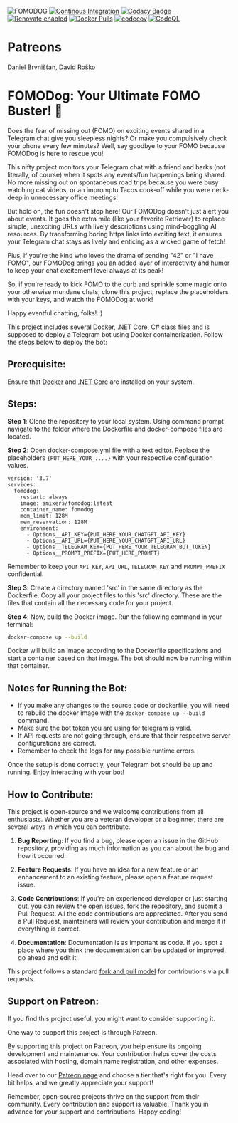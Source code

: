 ![FOMODOG](https://socialify.git.ci/BooAIPublic/FOMODOG/image?forks=1&issues=1&language=1&name=1&pulls=1&stargazers=1&theme=Light)
[![Continous Integration](https://github.com/BooAIPublic/FOMODOG/actions/workflows/docker-build-and-push.yml/badge.svg)](https://github.com/BooAIPublic/FOMODOG/actions/workflows/docker-build-and-push.yml)
[![Codacy Badge](https://app.codacy.com/project/badge/Grade/c5c679d85bf84f05bee46dad020c25b1)](https://app.codacy.com/gh/BooAIPublic/FOMODOG/dashboard?utm_source=gh&utm_medium=referral&utm_content=&utm_campaign=Badge_grade)
[![Renovate enabled](https://img.shields.io/badge/renovate-enabled-brightgreen.svg)](https://renovatebot.com/)
[![Docker Pulls](https://img.shields.io/docker/pulls/smixers/fomodog.svg)](https://hub.docker.com/r/smixers/fomodog)
[![codecov](https://codecov.io/github/BooAIPublic/FOMODOG/graph/badge.svg?token=d6PRERlhdo)](https://codecov.io/github/BooAIPublic/FOMODOG)
[![CodeQL](https://github.com/BooAIPublic/FOMODOG/actions/workflows/github-code-scanning/codeql/badge.svg?branch=master)](https://github.com/BooAIPublic/FOMODOG/actions/workflows/github-code-scanning/codeql)

# Patreons
Daniel Brvnišťan, David Roško

# FOMODog: Your Ultimate FOMO Buster! :dog:

Does the fear of missing out (FOMO) on exciting events shared in a Telegram chat give you sleepless nights? Or make you compulsively check your phone every few minutes? Well, say goodbye to your FOMO because FOMODog is here to rescue you! 

This nifty project monitors your Telegram chat with a friend and barks (not literally, of course) when it spots any events/fun happenings being shared. No more missing out on spontaneous road trips because you were busy watching cat videos, or an impromptu Tacos cook-off while you were neck-deep in unnecessary office meetings! 

But hold on, the fun doesn't stop here! Our FOMODog doesn't just alert you about events. It goes the extra mile (like your favorite Retriever) to replace simple, unexciting URLs with lively descriptions using mind-boggling AI resources. By transforming boring https links into exciting text, it ensures your Telegram chat stays as lively and enticing as a wicked game of fetch! 

Plus, if you're the kind who loves the drama of sending "42" or "I have FOMO", our FOMODog brings you an added layer of interactivity and humor to keep your chat excitement level always at its peak!

So, if you're ready to kick FOMO to the curb and sprinkle some magic onto your otherwise mundane chats, clone this project, replace the placeholders with your keys, and watch the FOMODog at work! 

Happy eventful chatting, folks! :)


This project includes several Docker, .NET Core, C# class files and is supposed to deploy a Telegram bot using Docker containerization. Follow the steps below to deploy the bot:

## Prerequisite:

Ensure that [Docker](https://www.docker.com/get-started) and [.NET Core](https://dotnet.microsoft.com/download) are installed on your system.

## Steps:

**Step 1**: Clone the repository to your local system. Using command prompt navigate to the folder where the Dockerfile and docker-compose files are located.

**Step 2**: Open docker-compose.yml file with a text editor. Replace the placeholders `{PUT_HERE_YOUR_....}` with your respective configuration values.
```
version: '3.7'
services:
  fomodog:
    restart: always
    image: smixers/fomodog:latest
    container_name: fomodog
    mem_limit: 128M
    mem_reservation: 128M
    environment:
      - Options__API_KEY={PUT_HERE_YOUR_CHATGPT_API_KEY}
      - Options__API_URL={PUT_HERE_YOUR_CHATGPT_API_URL}
      - Options__TELEGRAM_KEY={PUT_HERE_YOUR_TELEGRAM_BOT_TOKEN}
      - Options__PROMPT_PREFIX={PUT_HERE_PROMPT}
```
Remember to keep your `API_KEY`, `API_URL`, `TELEGRAM_KEY` and `PROMPT_PREFIX` confidential.

**Step 3**: Create a directory named 'src' in the same directory as the Dockerfile. Copy all your project files to this 'src' directory. These are the files that contain all the necessary code for your project.

**Step 4**: Now, build the Docker image. Run the following command in your terminal:

```bash
docker-compose up --build
```
Docker will build an image according to the Dockerfile specifications and start a container based on that image. The bot should now be running within that container.

## Notes for Running the Bot:

- If you make any changes to the source code or dockerfile, you will need to rebuild the docker image with the `docker-compose up --build` command.
- Make sure the bot token you are using for telegram is valid.
- If API requests are not going through, ensure that their respective server configurations are correct.
- Remember to check the logs for any possible runtime errors.
  
Once the setup is done correctly, your Telegram bot should be up and running. Enjoy interacting with your bot!



## How to Contribute:

This project is open-source and we welcome contributions from all enthusiasts. Whether you are a veteran developer or a beginner, there are several ways in which you can contribute.

1. **Bug Reporting**: If you find a bug, please open an issue in the GitHub repository, providing as much information as you can about the bug and how it occurred.

2. **Feature Requests**: If you have an idea for a new feature or an enhancement to an existing feature, please open a feature request issue.

3. **Code Contributions**: If you're an experienced developer or just starting out, you can review the open issues, fork the repository, and submit a Pull Request. All the code contributions are appreciated. After you send a Pull Request, maintainers will review your contribution and merge it if everything is correct.

4. **Documentation**: Documentation is as important as code. If you spot a place where you think the documentation can be updated or improved, go ahead and edit it!

This project follows a standard [fork and pull model](https://docs.github.com/en/github/collaborating-with-issues-and-pull-requests/about-pull-requests) for contributions via pull requests. 

## Support on Patreon:

If you find this project useful, you might want to consider supporting it. 

One way to support this project is through Patreon. 

By supporting this project on Patreon, you help ensure its ongoing development and maintenance. Your contribution helps cover the costs associated with hosting, domain name registration, and other expenses.

Head over to our [Patreon page](https://www.patreon.com/FOMODOG) and choose a tier that's right for you. Every bit helps, and we greatly appreciate your support!

Remember, open-source projects thrive on the support from their community. Every contribution and support is valuable. Thank you in advance for your support and contributions. Happy coding!
